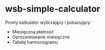 # wsb-simple-calculator

Prosty kalkulator wyliczający i pokazujący:
* Miesięczną płatność
* Oprocentowanie miesięczne
* Tabelę harmonogramu


